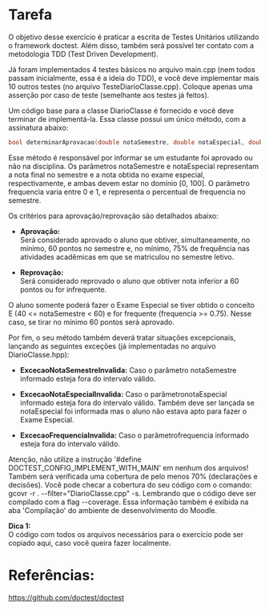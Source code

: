 # Tarefa
O objetivo desse exercício é praticar a escrita de Testes Unitários utilizando o framework doctest. Além disso, também será possível ter contato com a metodologia TDD (Test Driven Development).

Já foram implementados 4 testes básicos no arquivo main.cpp (nem todos passam inicialmente, essa é a ideia do TDD), e você deve implementar mais 10 outros testes (no arquivo TesteDiarioClasse.cpp). Coloque apenas uma asserção por caso de teste (semelhante aos testes já feitos).

Um código base para a classe DiarioClasse é fornecido e você deve terminar de implementá-la. Essa classe possui um único método, com a assinatura abaixo:

```c++
bool determinarAprovacao(double notaSemestre, double notaEspecial, double frequencia);
```

Esse método é responsável por informar se um estudante foi aprovado ou não na disciplina. Os parâmetros notaSemestre e notaEspecial representam a nota final no semestre e a nota obtida no exame especial, respectivamente, e ambas devem estar no domínio [0, 100]. O parâmetro frequencia varia entre 0 e 1, e representa o percentual de frequencia no semestre.

Os critérios para aprovação/reprovação são detalhados abaixo:

- **Aprovação:**  
Será considerado aprovado o aluno que obtiver, simultaneamente, no mínimo, 60 pontos no semestre e, no mínimo, 75% de frequência nas atividades acadêmicas em que se matriculou no semestre letivo.

- **Reprovação:**  
Será considerado reprovado o aluno que obtiver nota inferior a 60 pontos ou for infrequente.

O aluno somente poderá fazer o Exame Especial se tiver obtido o conceito E (40 <= notaSemestre < 60) e for frequente (frequencia >= 0.75). Nesse caso, se tirar no mínimo 60 pontos será aprovado.

Por fim, o seu método também deverá tratar situações excepcionais, lançando as seguintes exceções (já implementadas no arquivo DiarioClasse.hpp):

- **ExcecaoNotaSemestreInvalida:** Caso o parâmetro notaSemestre informado esteja fora do intervalo válido.  

- **ExcecaoNotaEspecialInvalida:** Caso o parâmetronotaEspecial informado esteja fora do intervalo válido. Também deve ser lançada se notaEspecial foi informada mas o aluno não estava apto para fazer o Exame Especial.  

- **ExcecaoFrequenciaInvalida:** Caso o parâmetrofrequencia informado esteja fora do intervalo válido.

Atenção, não utilize a instrução '#define DOCTEST_CONFIG_IMPLEMENT_WITH_MAIN' em nenhum dos arquivos! Também será verificada uma cobertura de pelo menos 70% (declarações e decisões). Você pode checar a cobertura do seu código com o comando: gcovr -r . --filter="DiarioClasse.cpp" -s. Lembrando que o código deve ser compilado com a flag --coverage. Essa informação também é exibida na aba 'Compilação' do ambiente de desenvolvimento do Moodle.

**Dica 1:**  
O código com todos os arquivos necessários para o exercício pode ser copiado aqui, caso você queira fazer localmente.

# Referências:  
https://github.com/doctest/doctest
